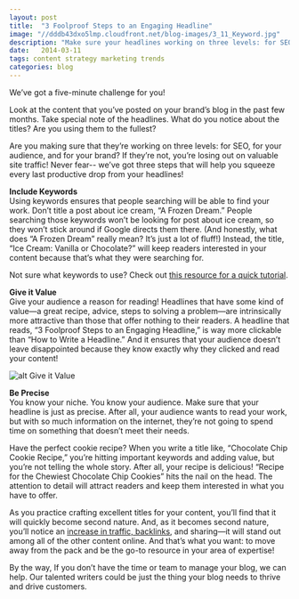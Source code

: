 ```yaml
---
layout: post
title:  "3 Foolproof Steps to an Engaging Headline"
image: "//dddb43dxo5lmp.cloudfront.net/blog-images/3_11_Keyword.jpg"
description: "Make sure your headlines working on three levels: for SEO, for your audience, and for your brand. If they’re not, you’re losing out on valuable site traffic!" 
date:   2014-03-11
tags: content strategy marketing trends
categories: blog
---
```


We’ve got a five-minute challenge for you! 

Look at the content that you’ve posted on your brand’s blog in the past few months. Take special note of the headlines. What do you notice about the titles? Are you using them to the fullest? 

Are you making sure that they’re working on three levels: for SEO, for your audience, and for your brand? If they’re not, you’re losing out on valuable site traffic! Never fear-- we’ve got three steps that will help you squeeze every last productive drop from your headlines!

**Include Keywords**<br/>
Using keywords ensures that people searching will be able to find your work. Don’t title a post about ice cream, “A Frozen Dream.” People searching those keywords won’t be looking for post about ice cream, so they won’t stick around if Google directs them there. (And honestly, what does “A Frozen Dream” really mean? It’s just a lot of fluff!) Instead, the title, “Ice Cream: Vanilla or Chocolate?” will keep readers interested in your content because that’s what they were searching for. 

Not sure what keywords to use? Check out [this resource for a quick tutorial](https://todaymade.com/blog/google-adwords-seo/).

**Give it Value**<br/>
Give your audience a reason for reading! Headlines that have some kind of value—a great recipe, advice, steps to solving a problem—are intrinsically more attractive than those that offer nothing to their readers. A headline that reads, “3 Foolproof Steps to an Engaging Headline,” is way more clickable than “How to Write a Headline.”  And it ensures that your audience doesn’t leave disappointed because they know exactly why they clicked and read your content!

![alt Give it Value](//dddb43dxo5lmp.cloudfront.net/blog-images/WJX6D.gif "Give it Value") 

**Be Precise**<br/>
You know your niche. You know your audience. Make sure that your headline is just as precise. After all, your audience wants to read your work, but with so much information on the internet, they’re not going to spend time on something that doesn’t meet their needs. 

Have the perfect cookie recipe? When you write a title like, “Chocolate Chip Cookie Recipe,” you’re hitting important keywords and adding value, but you’re not telling the whole story. After all, your recipe is delicious! “Recipe for the Chewiest Chocolate Chip Cookies” hits the nail on the head. The attention to detail will attract readers and keep them interested in what you have to offer.
 
As you practice crafting excellent titles for your content, you’ll find that it will quickly become second nature. And, as it becomes second nature, you’ll notice an [increase in traffic, backlinks](http://goinfinitus.com/myposts/3-easy-ways-to-get-recognized), and sharing—it will stand out among all of the other content online.  And that’s what you want: to move away from the pack and be the go-to resource in your area of expertise! 

By the way, If you don’t have the time or team to manage your blog, we can help. Our talented writers could be just the thing your blog needs to thrive and drive customers.

